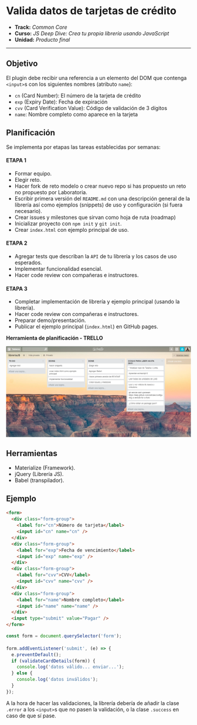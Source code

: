 # Valida datos de tarjetas de crédito

* **Track:** _Common Core_
* **Curso:** _JS Deep Dive: Crea tu propia librería usando JavaScript_
* **Unidad:** _Producto final_

***

## Objetivo

El plugin debe recibir una referencia a un elemento del DOM que contenga
`<input>`s con los siguientes nombres (atributo `name`):

* `cn` (Card Number): El número de la tarjeta de crédito
* `exp` (Expiry Date): Fecha de expiración
* `cvv` (Card Verification Value): Código de validación de 3 dígitos
* `name`: Nombre completo como aparece en la tarjeta  

## Planificación  

Se implementa por etapas las tareas establecidas por semanas:

#### ETAPA 1

* Formar equipo.
* Elegir reto.
* Hacer fork de reto modelo o crear nuevo repo si has propuesto un reto no propuesto por Laboratoria.
* Escribir primera versión del `README.md` con una descripción general de la librería así como ejemplos (snippets) de uso y configuración (si fuera necesario).
* Crear issues y milestones que sirvan como hoja de ruta (roadmap)
* Inicializar proyecto con `npm init` y `git init`.
* Crear `index.html` con ejemplo principal de uso.

#### ETAPA 2

* Agregar tests que describan la `API` de tu librería y los casos de uso esperados.
* Implementar funcionalidad esencial.
* Hacer code review con compañeras e instructores.

#### ETAPA 3

* Completar implementación de librería y ejemplo principal (usando la librería).
* Hacer code review con compañeras e instructores.
* Preparar demo/presentación.
* Publicar el ejemplo principal (`index.html`) en GitHub pages.

**Herramienta de planificación - TRELLO**

![](public/assets/img/trello.png)  

## Herramientas  

* Materialize (Framework).
* jQuery (Librería JS).
* Babel (transpilador).

## Ejemplo

```html
<form>
  <div class="form-group">
    <label for="cn">Número de tarjeta</label>
    <input id="cn" name="cn" />
  </div>
  <div class="form-group">
    <label for="exp">Fecha de vencimiento</label>
    <input id="exp" name="exp" />
  </div>
  <div class="form-group">
    <label for="cvv">CVV</label>
    <input id="cvv" name="cvv" />
  </div>
  <div class="form-group">
    <label for="name">Nombre completo</label>
    <input id="name" name="name" />
  </div>
  <input type="submit" value="Pagar" />
</form>
```

```js
const form = document.querySelector('form');

form.addEventListener('submit', (e) => {
  e.preventDefault();
  if (validateCardDetails(form)) {
    console.log('datos válido... enviar...');
  } else {
    console.log('datos inválidos');
  }
});
```

A la hora de hacer las validaciones, la librería debería de añadir la clase
`.error` a los `<input>`s que no pasen la validación, o la clase `.success`
en caso de que sí pase.
